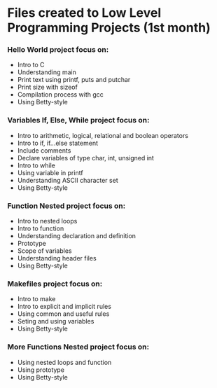 # Files created to Low Level Programming Projects (1st month)

### Hello World project focus on:
- Intro to C 
- Understanding main
- Print text using printf, puts and putchar
- Print size with sizeof
- Compilation process with gcc
- Using Betty-style

### Variables If, Else, While project focus on:
- Intro to arithmetic, logical, relational and boolean operators
- Intro to if, if...else statement
- Include comments
- Declare variables of type char, int, unsigned int
- Intro to while
- Using variable in printf
- Understanding ASCII character set
- Using Betty-style

### Function Nested project focus on:
- Intro to nested loops
- Intro to function
- Understanding declaration and definition
- Prototype
- Scope of variables
- Understanding header files
- Using Betty-style

### Makefiles project focus on:
- Intro to make
- Intro to explicit and implicit rules
- Using common and useful rules
- Seting and using variables
- Using Betty-style

### More Functions Nested project focus on:
- Using nested loops and function
- Using prototype
- Using Betty-style

